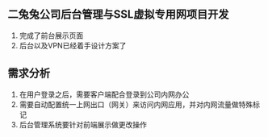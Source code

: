 ## 二兔兔公司后台管理与SSL虚拟专用网项目开发

1. 完成了前台展示页面
2. 后台以及VPN已经着手设计方案了

## 需求分析

1. 在用户登录之后，需要客户端配合登录到公司内网办公
2. 需要自动配置统一上网出口（网关）来访问内网应用，并对内网流量做特殊标记
3. 后台管理系统要针对前端展示做更改操作